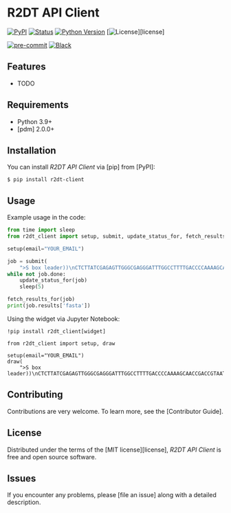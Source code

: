 # R2DT API Client

[![PyPI](https://img.shields.io/pypi/v/r2dt-client.svg)][pypi_]
[![Status](https://img.shields.io/pypi/status/r2dt-client.svg)][status]
[![Python Version](https://img.shields.io/pypi/pyversions/r2dt-client)][python version]
[![License](https://img.shields.io/pypi/l/r2dt-client)][license]

[![pre-commit](https://img.shields.io/badge/pre--commit-enabled-brightgreen?logo=pre-commit&logoColor=white)][pre-commit]
[![Black](https://img.shields.io/badge/code%20style-black-000000.svg)][black]

[pypi_]: https://pypi.org/project/r2dt-client/
[status]: https://pypi.org/project/r2dt-client/
[python version]: https://pypi.org/project/r2dt-client
[read the docs]: https://r2dt-client.readthedocs.io/
[tests]: https://github.com/anayden/r2dt-client/actions?workflow=Tests
[codecov]: https://app.codecov.io/gh/anayden/r2dt-client
[pre-commit]: https://github.com/pre-commit/pre-commit
[black]: https://github.com/psf/black

## Features

- TODO

## Requirements

- Python 3.9+
- [pdm] 2.0.0+

## Installation

You can install _R2DT API Client_ via [pip] from [PyPI]:

```console
$ pip install r2dt-client
```

## Usage

Example usage in the code:

```python
from time import sleep
from r2dt_client import setup, submit, update_status_for, fetch_results_for

setup(email="YOUR_EMAIL")

job = submit(
    ">S box leader))\nCTCTTATCGAGAGTTGGGCGAGGGATTTGGCCTTTTGACCCCAAAAGCAACCGACCGTAATTCCATTGTGAAATGGGGCGCATTTTTTTCGCGCCGAGACGCTGGTCTCTTAAGGCACGGTGCTAATTCCATTCAGATCTGATCTGAGAGATAAGAG")
while not job.done:
    update_status_for(job)
    sleep(5)

fetch_results_for(job)
print(job.results['fasta'])
```

Using the widget via Jupyter Notebook:

```jupyter
!pip install r2dt_client[widget]

from r2dt_client import setup, draw

setup(email="YOUR_EMAIL")
draw(
    ">S box leader))\nCTCTTATCGAGAGTTGGGCGAGGGATTTGGCCTTTTGACCCCAAAAGCAACCGACCGTAATTCCATTGTGAAATGGGGCGCATTTTTTTCGCGCCGAGACGCTGGTCTCTTAAGGCACGGTGCTAATTCCATTCAGATCTGATCTGAGAGATAAGAG")
```

## Contributing

Contributions are very welcome.
To learn more, see the [Contributor Guide].

## License

Distributed under the terms of the [MIT license][license],
_R2DT API Client_ is free and open source software.

## Issues

If you encounter any problems,
please [file an issue] along with a detailed description.
